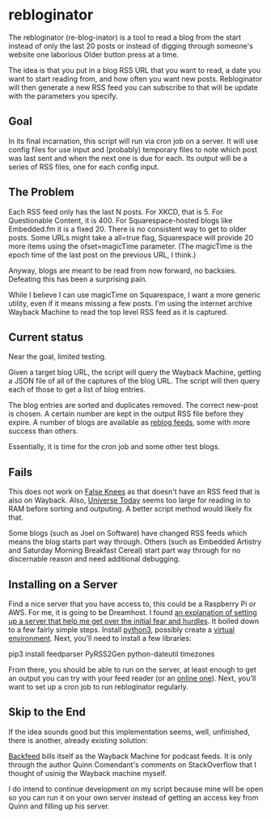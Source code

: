 # rebloginator
The rebloginator (re-blog-inator) is a tool to read a blog from the start instead of only the last 20 posts or instead of digging through someone's website one laborious Older button press at a time.

The idea is that you put in a blog RSS URL that you want to read, a date you want to start reading from, and how often you want new posts. Rebloginator will then generate a new RSS feed you can subscribe to that will be update with the parameters you specify.

## Goal ##
In its final incarnation, this script will run via cron job on a server. It will use config files for use input and (probably) temporary files to note which post was last sent and when the next one is due for each. Its output will be a series of RSS files, one for each config input. 

## The Problem ##
Each RSS feed only has the last N posts. For XKCD, that is 5. For Questionable Content, it is 400. For Squarespace-hosted blogs like Embedded.fm it is a fixed 20. There is no consistent way to get to older posts. Some URLs might take a all=true flag, Squarespace will provide 20 more items using the ofset=magicTime parameter. (The magicTime is the epoch time of the last post on the previous URL, I think.)

Anyway, blogs are meant to be read from now forward, no backsies. Defeating this has been a surprising pain.

While I believe I can use magicTime on Squarespace, I want a more generic utility, even if it means missing a few posts. I'm using the internet archive Wayback Machine to read the top level RSS feed as it is captured.

## Current status ##
Near the goal, limited testing.

Given a target blog URL, the script will query the Wayback Machine, getting a JSON file of all of the captures of the blog URL. The script will then query each of those to get a list of blog entries. 

The blog entries are sorted and duplicates removed. The correct new-post is chosen. A certain number are kept in the output RSS file before they expire. A number of blogs are available as [reblog feeds](http://logicalelegance.com/apps/rebloginator/rss/), some with more success than others.

Essentially, it is time for the cron job and some other test blogs.

## Fails ##
This does not work on [False Knees](http://falseknees.com) as that doesn't have an RSS feed that is also on Wayback. Also, [Universe Today](https://www.universetoday.com/feed) seems too large for reading in to RAM before sorting and outputing. A better script method would likely fix that.

Some blogs (such as Joel on Software) have changed RSS feeds which means the blog starts part way through. Others (such as Embedded Artistry and Saturday Morning Breakfast Cereal) start part way through for no discernable reason and need additional debugging.

## Installing on a Server ##

Find a nice server that you have access to, this could be a Raspberry Pi or AWS. For me, it is going to be Dreamhost. I found [an explanation of setting up a server that help me get over the initial fear and hurdles](https://gist.github.com/moonmilk/8d78032debd16f31a8a9). It boiled down to a few fairly simple steps. Install [python3](https://help.dreamhost.com/hc/en-us/articles/115000702772-Installing-a-custom-version-of-Python-3), possibly create a [virtual environment](https://help.dreamhost.com/hc/en-us/articles/115000695551-Installing-and-using-virtualenv-using-Python-3). Next, you'll need to install a few libraries:

pip3 install feedparser PyRSS2Gen python-dateutil timezones

From there, you should be able to run on the server, at least enough to get an output you can try with your feed reader (or an [online one](http://www.feedbucket.com/)). Next, you'll want to set up a cron job to run rebloginator regularly.

## Skip to the End ##
If the idea sounds good but this implementation seems, well, unfinished, there is another, already existing solution:

[Backfeed](http://backfeed.strangecode.com/) bills itself as the Wayback Machine for podcast feeds. It is only through the author Quinn Comendant's comments on StackOverflow that I thought of usinig the Wayback machine myself.

I do intend to continue development on my script because mine will be open so you can run it on your own server instead of getting an access key from Quinn and filling up his server.